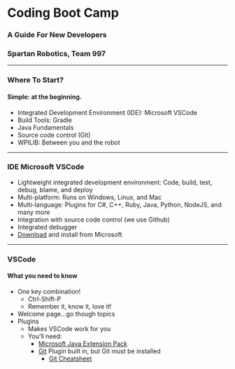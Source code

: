 # Coding Boot Camp

### A Guide For New Developers
### Spartan Robotics, Team 997

---

### Where To Start?
#### Simple: at the beginning.

- Integrated Development Environment (IDE): Microsoft VSCode
- Build Tools: Gradle
- Java Fundamentals
- Source code control (Git)
- WPILIB: Between you and the robot

---

### IDE Microsoft VSCode

- Lightweight integrated development environment: Code, build, test, debug, blame, and deploy
- Multi-platform: Runs on Windows, Linux, and Mac
- Multi-language: Plugins for C#, C++, Ruby, Java, Python, NodeJS, and many more
- Integration with source code control (we use Github)
- Integrated debugger
- [Download](https://code.visualstudio.com/download) and install from Microsoft

---

### VSCode
#### What you need to know

- One key combination!
  - Ctrl-Shift-P
  - Remember it, know it, love it!
- Welcome page...go though topics
- Plugins
  - Makes VSCode work for you
  - You'll need:
    - [Microsoft Java Extension Pack](https://code.visualstudio.com/docs/languages/java#_install-java-extensions)
    - [Git](https://git-scm.com/download) Plugin built in, but Git must be installed
      - [Git Cheatsheet](https://services.github.com/on-demand/downloads/github-git-cheat-sheet.pdf)

